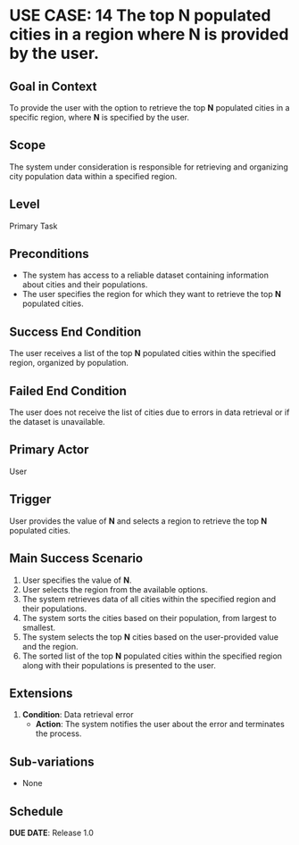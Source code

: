 # USE CASE: 14 The top **N** populated cities in a region where **N** is provided by the user.

## Goal in Context

To provide the user with the option to retrieve the top **N** populated cities in a specific region, where **N** is specified by the user.

## Scope

The system under consideration is responsible for retrieving and organizing city population data within a specified region.

## Level

Primary Task

## Preconditions

- The system has access to a reliable dataset containing information about cities and their populations.
- The user specifies the region for which they want to retrieve the top **N** populated cities.

## Success End Condition

The user receives a list of the top **N** populated cities within the specified region, organized by population.

## Failed End Condition

The user does not receive the list of cities due to errors in data retrieval or if the dataset is unavailable.

## Primary Actor

User

## Trigger

User provides the value of **N** and selects a region to retrieve the top **N** populated cities.

## Main Success Scenario

1. User specifies the value of **N**.
2. User selects the region from the available options.
3. The system retrieves data of all cities within the specified region and their populations.
4. The system sorts the cities based on their population, from largest to smallest.
5. The system selects the top **N** cities based on the user-provided value and the region.
6. The sorted list of the top **N** populated cities within the specified region along with their populations is presented to the user.

## Extensions

1. **Condition**: Data retrieval error
   - **Action**: The system notifies the user about the error and terminates the process.

## Sub-variations

- None

## Schedule

**DUE DATE**: Release 1.0
